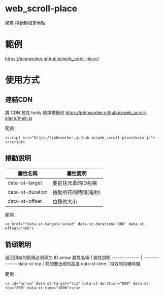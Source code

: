 # web_scroll-place
網頁 捲動到指定地點

# 範例
https://johnworker.github.io/web_scroll-place/

# 使用方式
## 連結CDN
將 CDN 放在 body 結束標籤前
https://johnworker.github.io/web_scroll-place/main.js

範例：
```
<script src="https://johnworker.github.io/web_scroll-place/main.js"></script>
```

## 捲動說明
屬性名稱 | 屬性說明
-------------- | --------------
data-st-target | 要前往元素的ID名稱
data-st-duration | 捲動所花的時間(毫秒)
data-st-offset | 位移的大小

範例：

```
<a href=""data-st-target="area3" data-st-duration="900" data-st-offset="100">
```

## 箭頭說明
返回頂端的箭頭必須添加 ID arrow
屬性名稱 | 屬性說明
-------------- | --------------
 data-st-top | 箭頭要出現的高度 
 data-st-time | 特效的持續時間 

 範例：
 
 ```
 <a id="arrow" data-st-target="top" data-st-duration="800" data-st-top="300" data-st-time="1000"></a>
 ```